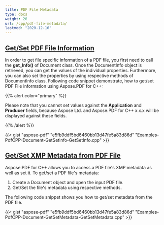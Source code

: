 ```yaml
---
title: PDF File Metadata
type: docs
weight: 20
url: /cpp/pdf-file-metadata/
lastmod: "2020-12-16"
---
```


## <ins>**Get/Set PDF File Information**
In order to get file specific information of a PDF file, you first need to call the **get_Info()** of Document class. Once the DocumentInfo object is retrieved, you can get the values of the individual properties. Furthermore, you can also set the properties by using respective methods of DocumentInfo class. Following code snippet demonstrate, how to get/set PDF File information using Aspose.PDF for C++:

{{% alert color="primary" %}}

Please note that you cannot set values against the **Application** and **Producer** fields, because Aspose Ltd. and Aspose.PDF for C++ x.x.x will be displayed against these fields.

{{% /alert %}}

{{< gist "aspose-pdf" "e5fb9ddf5bd6460bb13d47fe5a83d86d" "Examples-PdfCPP-Document-GetSetInfo-GetSetInfo.cpp" >}}
## <ins>**Get/Set XMP Metadata from PDF File**
Aspose.PDF for C++ allows you to access a PDF file's XMP metadata as well as set it. To get/set a PDF file's metadata:

1. Create a Document object and open the input PDF file.
1. Get/Set the file's metadata using respective methods.

The following code snippet shows you how to get/set metadata from the PDF file.



{{< gist "aspose-pdf" "e5fb9ddf5bd6460bb13d47fe5a83d86d" "Examples-PdfCPP-Document-GetSetMetadata-GetSetMetadata.cpp" >}}
